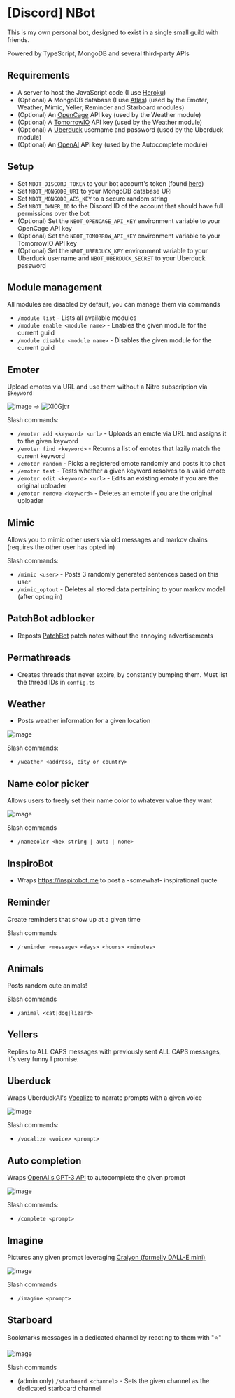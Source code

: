 # [Discord] NBot
This is my own personal bot, designed to exist in a single small guild with friends.

Powered by TypeScript, MongoDB and several third-party APIs

## Requirements
- A server to host the JavaScript code (I use [Heroku](https://heroku.com/)) 
- (Optional) A MongoDB database (I use [Atlas](https://www.mongodb.com/atlas/database)) (used by the Emoter, Weather, Mimic, Yeller, Reminder and Starboard modules)
- (Optional) An [OpenCage](https://opencagedata.com) API key (used by the Weather module)
- (Optional) A [TomorrowIO](https://www.tomorrow.io/weather-api) API key  (used by the Weather module)
- (Optional) A [Uberduck](https://app.uberduck.ai/) username and password (used by the Uberduck module)
- (Optional) An [OpenAI](https://beta.openai.com/playground) API key (used by the Autocomplete module)

## Setup
- Set `NBOT_DISCORD_TOKEN` to your bot account's token (found [here](https://discord.com/developers/applications))
- Set `NBOT_MONGODB_URI` to your MongoDB database URI 
- Set `NBOT_MONGODB_AES_KEY` to a secure random string
- Set `NBOT_OWNER_ID` to the Discord ID of the account that should have full permissions over the bot
- (Optional) Set the `NBOT_OPENCAGE_API_KEY` environment variable to your OpenCage API key
- (Optional) Set the `NBOT_TOMORROW_API_KEY` environment variable to your TomorrowIO API key
- (Optional) Set the `NBOT_UBERDUCK_KEY` environment variable to your Uberduck username and `NBOT_UBERDUCK_SECRET` to your Uberduck password

## Module management

All modules are disabled by default, you can manage them via commands
- `/module list` - Lists all available modules
- `/module enable <module name>` - Enables the given module for the current guild
- `/module disable <module name>` - Disables the given module for the current guild

## Emoter

Upload emotes via URL and use them without a Nitro subscription via `$keyword`

![image](https://user-images.githubusercontent.com/11559683/185674640-78870857-e386-4da0-97f2-8a79e3c2a273.png)
->
![Xl0Gjcr](https://user-images.githubusercontent.com/11559683/185674817-c12acaa2-a8e4-43ad-b768-e8cc2e77a739.gif)

Slash commands:
- `/emoter add <keyword> <url>` - Uploads an emote via URL and assigns it to the given keyword
- `/emoter find <keyword>` - Returns a list of emotes that lazily match the current keyword
- `/emoter random` - Picks a registered emote randomly and posts it to chat
- `/emoter test` - Tests whether a given keyword resolves to a valid emote
- `/emoter edit <keyword> <url>` - Edits an existing emote if you are the original uploader
- `/emoter remove <keyword>` - Deletes an emote if you are the original uploader

## Mimic

Allows you to mimic other users via old messages and markov chains (requires the other user has opted in)

Slash commands:
- `/mimic <user>` - Posts 3 randomly generated sentences based on this user
- `/mimic_optout` - Deletes all stored data pertaining to your markov model (after opting in)

## PatchBot adblocker

- Reposts [PatchBot](https://patchbot.io) patch notes without the annoying advertisements

## Permathreads

- Creates threads that never expire, by constantly bumping them. Must list the thread IDs in `config.ts`

## Weather

- Posts weather information for a given location

![image](https://user-images.githubusercontent.com/11559683/185676069-6c824aa1-8079-4fb9-b89f-20bbc8f9dba9.png)

Slash commands:
- `/weather <address, city or country>` 

## Name color picker

Allows users to freely set their name color to whatever value they want

![image](https://user-images.githubusercontent.com/11559683/185676477-f8d7640a-2c0e-48d3-8d35-014333980920.png)

Slash commands
- `/namecolor <hex string | auto | none>`

## InspiroBot

- Wraps https://inspirobot.me to post a -somewhat- inspirational quote


## Reminder

Create reminders that show up at a given time

Slash commands
- `/reminder <message> <days> <hours> <minutes>`


## Animals

Posts random cute animals!

Slash commands
- `/animal <cat|dog|lizard>`

## Yellers

Replies to ALL CAPS messages with previously sent ALL CAPS messages, it's very funny I promise.

## Uberduck

Wraps UberduckAI's [Vocalize](https://app.uberduck.ai/speak#mode=tts-basic) to narrate prompts with a given voice

![image](https://user-images.githubusercontent.com/11559683/185677545-e34ce4c8-58c8-4944-8401-011439845661.png)

Slash commands:
- `/vocalize <voice> <prompt>`

## Auto completion

Wraps [OpenAI's GPT-3 API](https://beta.openai.com/playground) to autocomplete the given prompt

![image](https://user-images.githubusercontent.com/11559683/185678377-e10fb621-3969-4637-b7cb-f9278dd1e50b.png)


Slash commands:
- `/complete <prompt>`

## Imagine

Pictures any given prompt leveraging [Craiyon (formelly DALL-E mini)](https://www.craiyon.com)

![image](https://user-images.githubusercontent.com/11559683/185678144-3efa29f0-8f78-4729-a4e2-faf8d26f02c2.png)

Slash commands
- `/imagine <prompt>`

## Starboard

Bookmarks messages in a dedicated channel by reacting to them with "⭐"

![image](https://user-images.githubusercontent.com/11559683/185678824-3314e5fe-4359-4682-975a-4e79c7b4872a.png)

Slash commands
- (admin only) `/starboard <channel>` - Sets the given channel as the dedicated starboard channel
